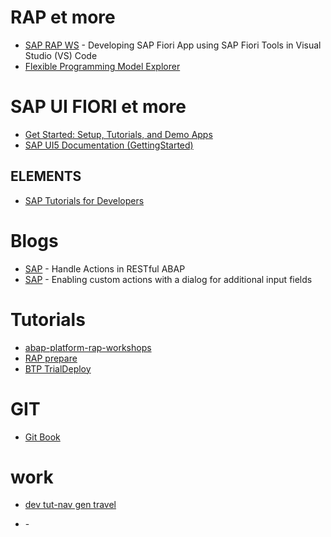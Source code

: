 # RAP et more

- [SAP RAP WS](https://blogs.sap.com/2020/07/16/developing-sap-fiori-app-using-sap-fiori-tools-in-visual-studio-code/) - Developing SAP Fiori App using SAP Fiori Tools in Visual Studio (VS) Code
- [Flexible Programming Model Explorer](https://sapui5.hana.ondemand.com/test-resources/sap/fe/core/fpmExplorer/index.html) 



# SAP UI FIORI et more 
- [Get Started: Setup, Tutorials, and Demo Apps](https://sapui5.hana.ondemand.com/#/topic/8b49fc198bf04b2d9800fc37fecbb218) 
- [SAP UI5 Documentation (GettingStarted)](https://sapui5.hana.ondemand.com/#/topic/8b49fc198bf04b2d9800fc37fecbb218)

## ELEMENTS
- [SAP Tutorials for Developers](https://developers.sap.com/tutorial-navigator.html?tag=software-product-function%3Asap-fiori-elements)

# Blogs 
- [SAP](https://blogs.sap.com/2019/04/25/handle-actions-in-restful-abap/) - Handle Actions in RESTful ABAP
- [SAP](https://blogs.sap.com/2021/01/18/abap-rap-enabling-custom-actions-with-a-dialog-with-additional-input-fields/) - Enabling custom actions with a dialog for additional input fields

# Tutorials

- [abap-platform-rap-workshops](https://github.com/SAP-samples/abap-platform-rap-workshops)
- [RAP prepare](https://developers.sap.com/tutorials/fiori-tools-rap-prepare-service.html)
- [BTP TrialDeploy](https://developers.sap.com/tutorials/abap-environment-deploy-cf-production.html)

# GIT
-  [Git Book](https://git-scm.com/book/en/v2)



# work

- [dev tut-nav gen travel](https://developers.sap.com/tutorial-navigator.html?tag=programming-tool%3Aabap-development)



- []( ) - 
